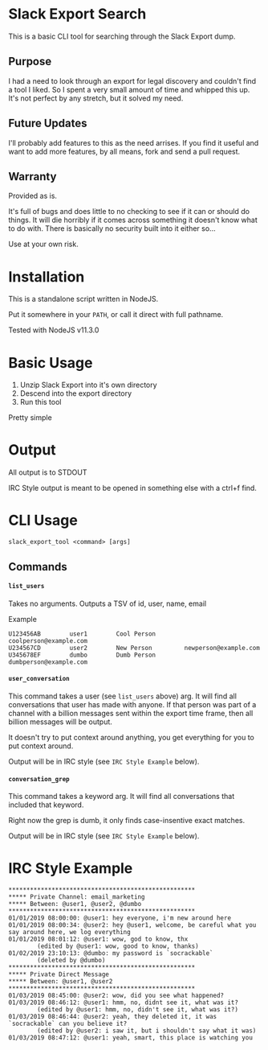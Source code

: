 # Slack Export Search

This is a basic CLI tool for searching through the Slack Export dump.

## Purpose

I had a need to look through an export for legal discovery and couldn't find a tool I liked. So I spent a very small amount of time and whipped this up. It's not perfect by any stretch, but it solved my need.

## Future Updates

I'll probably add features to this as the need arrises. If you find it useful and want to add more features, by all means, fork and send a pull request.

## Warranty 

Provided as is.

It's full of bugs and does little to no checking to see if it can or should do things.
It will die horribly if it comes across something it doesn't know what to do with.
There is basically no security built into it either so...

Use at your own risk.

# Installation

This is a standalone script written in NodeJS.

Put it somewhere in your `PATH`, or call it direct with full pathname.

Tested with NodeJS v11.3.0

# Basic Usage

1. Unzip Slack Export into it's own directory
2. Descend into the export directory
3. Run this tool

Pretty simple

# Output

All output is to STDOUT

IRC Style output is meant to be opened in something else with a ctrl+f find.

# CLI Usage

```
slack_export_tool <command> [args]
```

## Commands

#### `list_users`

Takes no arguments. Outputs a TSV of id, user, name, email

Example
```
U123456AB        user1        Cool Person        coolperson@example.com
U234567CD        user2        New Person         newperson@example.com
U345678EF        dumbo        Dumb Person        dumbperson@example.com
```

#### `user_conversation`

This command takes a user (see `list_users` above) arg. It will find all conversations that user has made with anyone. If that person was part of a channel with a billion messages sent within the export time frame, then all billion messages will be output.

It doesn't try to put context around anything, you get everything for you to put context around.

Output will be in IRC style (see `IRC Style Example` below).

#### `conversation_grep`

This command takes a keyword arg. It will find all conversations that included that keyword.

Right now the grep is dumb, it only finds case-insentive exact matches.

Output will be in IRC style (see `IRC Style Example` below).

# IRC Style Example

```
****************************************************
***** Private Channel: email_marketing
***** Between: @user1, @user2, @dumbo
****************************************************
01/01/2019 08:00:00: @user1: hey everyone, i'm new around here
01/01/2019 08:00:34: @user2: hey @user1, welcome, be careful what you say around here, we log everything
01/01/2019 08:01:12: @user1: wow, god to know, thx
        (edited by @user1: wow, good to know, thanks)
01/02/2019 23:10:13: @dumbo: my password is `socrackable`
        (deleted by @dumbo)
****************************************************
***** Private Direct Message
***** Between: @user1, @user2
****************************************************
01/03/2019 08:45:00: @user2: wow, did you see what happened?
01/03/2019 08:46:12: @user1: hmm, no, didnt see it, what was it?
        (edited by @user1: hmm, no, didn't see it, what was it?)
01/03/2019 08:46:44: @user2: yeah, they deleted it, it was `socrackable` can you believe it?
        (edited by @user2: i saw it, but i shouldn't say what it was)
01/03/2019 08:47:12: @user1: yeah, smart, this place is watching you
```
